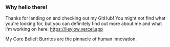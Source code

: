 ### Why hello there!
Thanks for landing on and checking out my GitHub! You might not find what you're looking for, but you can definitely find out more about me and what I'm working on here: https://ileylow.vercel.app

My Core Belief: Burritos are the pinnacle of human innovation.

<!--
**ilaylow/ilaylow** is a ✨ _special_ ✨ repository because its `README.md` (this file) appears on your GitHub profile.

Here are some ideas to get you started:

- 🔭 I’m currently working on ...
- 🌱 I’m currently learning ...
- 👯 I’m looking to collaborate on ...
- 🤔 I’m looking for help with ...
- 💬 Ask me about ...
- 📫 How to reach me: ...
- 😄 Pronouns: ...
- ⚡ Fun fact: ...
-->
